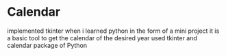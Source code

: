 # Calendar
implemented tkinter when i learned python in the form of a mini project
it is a basic tool to get the calendar of the desired year
used tkinter and calendar package of Python 
